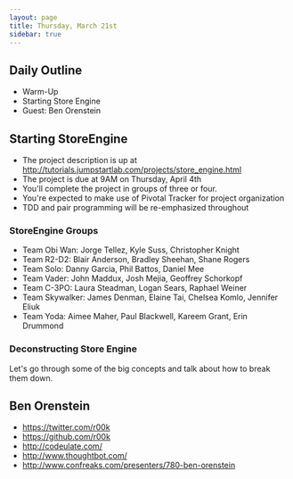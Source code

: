 ```yaml
---
layout: page
title: Thursday, March 21st
sidebar: true
---
```


## Daily Outline

* Warm-Up
* Starting Store Engine
* Guest: Ben Orenstein

## Starting StoreEngine

* The project description is up at http://tutorials.jumpstartlab.com/projects/store_engine.html
* The project is due at 9AM on Thursday, April 4th
* You'll complete the project in groups of three or four.
* You're expected to make use of Pivotal Tracker for project organization
* TDD and pair programming will be re-emphasized throughout

### StoreEngine Groups

* Team Obi Wan: Jorge Tellez, Kyle Suss, Christopher Knight
* Team R2-D2: Blair Anderson, Bradley Sheehan, Shane Rogers
* Team Solo: Danny Garcia, Phil Battos, Daniel Mee
* Team Vader: John Maddux, Josh Mejia, Geoffrey Schorkopf
* Team C-3PO: Laura Steadman, Logan Sears, Raphael Weiner
* Team Skywalker: James Denman, Elaine Tai, Chelsea Komlo, Jennifer Eliuk
* Team Yoda: Aimee Maher, Paul Blackwell, Kareem Grant, Erin Drummond

### Deconstructing Store Engine

Let's go through some of the big concepts and talk about how to break them down.

## Ben Orenstein

* https://twitter.com/r00k
* https://github.com/r00k
* http://codeulate.com/
* http://www.thoughtbot.com/
* http://www.confreaks.com/presenters/780-ben-orenstein
